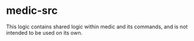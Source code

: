 # medic-src

This logic contains shared logic within medic and its commands, and is not
intended to be used on its own.

